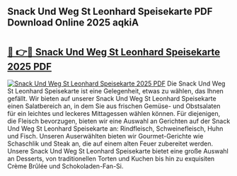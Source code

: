 ## Snack Und Weg St Leonhard Speisekarte PDF Download Online 2025 aqkiA

# <h2><a href="http://gcb06q9.nevu.top/?p=Snack+Und+Weg+St+Leonhard+Speisekarte">🔗 👉🔴 Snack Und Weg St Leonhard Speisekarte 2025 PDF</a></h2>

[![Snack Und Weg St Leonhard Speisekarte 2025 PDF](https://i.imgur.com/dBaPXMq.png)](http://gcb06q9.nevu.top/?p=Snack+Und+Weg+St+Leonhard+Speisekarte)
Die Snack Und Weg St Leonhard Speisekarte ist eine Gelegenheit, etwas zu wählen, das Ihnen gefällt. Wir bieten auf unserer Snack Und Weg St Leonhard Speisekarte einen Salatbereich an, in dem Sie aus frischen Gemüse- und Obstsalaten für ein leichtes und leckeres Mittagessen wählen können. Für diejenigen, die Fleisch bevorzugen, bieten wir eine Auswahl an Gerichten auf der Snack Und Weg St Leonhard Speisekarte an: Rindfleisch, Schweinefleisch, Huhn und Fisch. Unseren Auserwählten bieten wir Gourmet-Gerichte wie Schaschlik und Steak an, die auf einem alten Feuer zubereitet werden. Unsere Snack Und Weg St Leonhard Speisekarte bietet eine große Auswahl an Desserts, von traditionellen Torten und Kuchen bis hin zu exquisiten Crème Brûlée und Schokoladen-Fan-Si.
